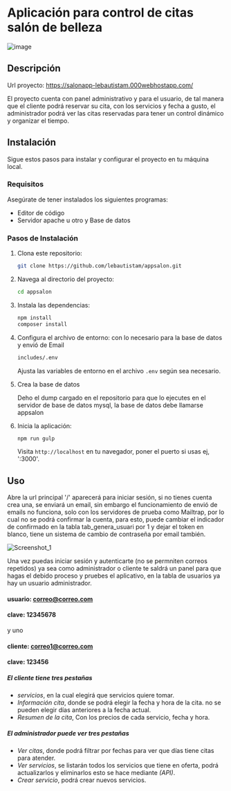 # Aplicación para control de citas salón de belleza

![image](https://github.com/lebautistam/appsalon/assets/102302953/44a15cc3-a9c6-4c01-8917-c3e869752ba9)


## Descripción

Url proyecto: https://salonapp-lebautistam.000webhostapp.com/

El proyecto cuenta con panel administrativo y para el usuario, de tal manera que el cliente podrá reservar su cita, con los servicios y fecha a gusto, el administrador podrá ver las citas reservadas para tener un control dinámico y organizar el tiempo.

## Instalación

Sigue estos pasos para instalar y configurar el proyecto en tu máquina local.

### Requisitos

Asegúrate de tener instalados los siguientes programas:

- Editor de código
- Servidor apache u otro y Base de datos

### Pasos de Instalación

1. Clona este repositorio:

    ```bash
    git clone https://github.com/lebautistam/appsalon.git
    ```

2. Navega al directorio del proyecto:

    ```bash
    cd appsalon
    ```

3. Instala las dependencias:

    ```bash
    npm install
    composer install
    ```

4. Configura el archivo de entorno: con lo necesario para la base de datos y envió de Email

    ```bash
    includes/.env
    ```

    Ajusta las variables de entorno en el archivo `.env` según sea necesario.
5. Crea la base de datos

   Deho el dump cargado en el repositorio para que lo ejecutes en el servidor de base de datos mysql, la base de datos debe llamarse appsalon
   
6. Inicia la aplicación:

    ```bash
    npm run gulp
    ```

    Visita `http://localhost` en tu navegador, poner el puerto si usas ej, ':3000'.

## Uso

Abre la url principal '/' aparecerá para iniciar sesión, si no tienes cuenta crea una, se enviará un email, sin embargo el funcionamiento de envió de emails no funciona, solo con los servidores de prueba como Mailtrap, por lo cual no se podrá confirmar la cuenta, para esto, puede cambiar el indicador de confirmado en la tabla tab_genera_usuari
por 1 y dejar el token en blanco, tiene un sistema de cambio de contraseña por email también.

![Screenshot_1](https://github.com/lebautistam/appsalon/assets/102302953/080c04ad-c7ab-40a3-b3f9-c4b8ee13a49c)

Una vez puedas iniciar sesión y autenticarte (no se permniten correos repetidos) ya sea como administrador o cliente te saldrá un panel para que hagas el debido proceso y pruebes el aplicativo, en la tabla de usuarios ya hay un usuario administrador.
#### usuario: correo@correo.com
#### clave: 12345678

y uno 
#### cliente: correo1@correo.com
#### clave: 123456

##### El cliente tiene tres pestañas 
- _servicios_, en la cual elegirá que servicios quiere tomar.
- _Información cita_, donde se podrá elegir la fecha y hora de la cita. no se pueden elegir días anteriores a la fecha actual.
- _Resumen de la cita_, Con los precios de cada servicio, fecha y hora.

##### El administrador puede ver tres pestañas

- _Ver citas_, donde podrá filtrar por fechas para ver que días tiene citas para atender.
- _Ver servicios_, se listarán todos los servicios que tiene en oferta, podrá actualizarlos y eliminarlos esto se hace mediante _(API)_.
- _Crear servicio_, podrá crear nuevos servicios.

